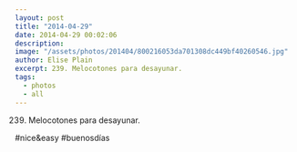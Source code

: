```yaml
---
layout: post
title: "2014-04-29"
date: 2014-04-29 00:02:06
description: 
image: "/assets/photos/201404/800216053da701308dc449bf40260546.jpg"
author: Elise Plain
excerpt: 239. Melocotones para desayunar.
tags: 
  - photos
  - all
---
```


239. Melocotones para desayunar.
<p></p>
<p>#nice&easy #buenosdías</p>